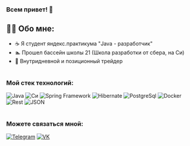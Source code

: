 ### Всем привет! 👋

## 👨‍💻 Обо мне:
* ☕ Я студент яндекс.практикума "Java - разработчик"
* 🏊 Прошел бассейн школы 21 (Школа разработки от сбера, на Си)
* 🎯 Внутридневной и позиционный трейдер <br><br>

### Мой стек технологий:
![Java](https://img.shields.io/badge/-Java_11-informational?style=for-the-badge&logo=oracle&logoColor=red)
![Cи](https://img.shields.io/badge/C-informational?style=for-the-badge&logo=C&logoColor=6296CC)
![Spring Framework](https://img.shields.io/badge/-Spring-informational?style=for-the-badge&logo=Spring&logoColor=green)
![Hibernate](https://img.shields.io/badge/-Hibernate_ORM-informational?style=for-the-badge&logo=Hibernate)
![PostgreSql](https://img.shields.io/badge/-PostgreSql-informational?style=for-the-badge&logo=PostgreSql&logoColor=black)
![Docker](https://img.shields.io/badge/-Docker-informational?style=for-the-badge&logo=Docker)
![Rest](https://img.shields.io/badge/-Rest_API-informational?style=for-the-badge)
![JSON](https://img.shields.io/static/v1?style=for-the-badge&message=JSON&color=informational&logo=JSON&logoColor=FFFFFF&label=)
<br><br>


### Можете связаться мной:
[![Telegram](https://img.shields.io/badge/-Telegram-informational?style=for-the-badge&logo=telegram)](https://t.me/SurikovDA)
[![VK](https://img.shields.io/badge/-ВКонтакте-informational?style=for-the-badge&logo=vk)](https://vk.com/surikovda)


